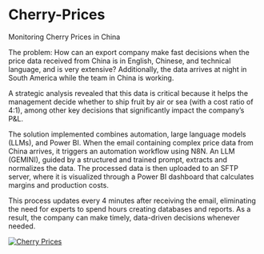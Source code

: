 # Cherry-Prices
Monitoring Cherry Prices in China

The problem: How can an export company make fast decisions when the price data received from China is in English, Chinese, and technical language, and is very extensive? Additionally, the data arrives at night in South America while the team in China is working.

A strategic analysis revealed that this data is critical because it helps the management decide whether to ship fruit by air or sea (with a cost ratio of 4:1), among other key decisions that significantly impact the company’s P&L.

The solution implemented combines automation, large language models (LLMs), and Power BI. When the email containing complex price data from China arrives, it triggers an automation workflow using N8N. An LLM (GEMINI), guided by a structured and trained prompt, extracts and normalizes the data. The processed data is then uploaded to an SFTP server, where it is visualized through a Power BI dashboard that calculates margins and production costs.

This process updates every 4 minutes after receiving the email, eliminating the need for experts to spend hours creating databases and reports. As a result, the company can make timely, data-driven decisions whenever needed.

[![Cherry Prices](https://img.youtube.com/vi/Hkg9Eotzg_w/0.jpg)](https://www.youtube.com/watch?v=Hkg9Eotzg_w)
